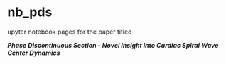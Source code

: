 # nb_pds

upyter notebook pages for the paper titled

***Phase Discontinuous Section - Novel Insight into Cardiac Spiral Wave Center Dynamics***
